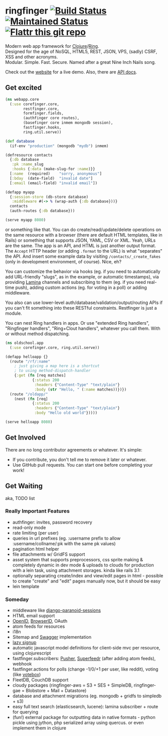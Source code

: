 # ringfinger [![Build Status](https://secure.travis-ci.org/myfreeweb/ringfinger.png)](http://travis-ci.org/) [![Maintained Status](http://stillmaintained.com/myfreeweb/ringfinger.png)](http://stillmaintained.com/myfreeweb/ringfinger) [![Flattr this git repo](http://api.flattr.com/button/flattr-badge-large.png)](http://flattr.com/thing/fd17ff9cd7938602a27aa5980e6ffdcd/Ringfinger) 
Modern web app framework for [Clojure](http://clojure.org)/[Ring](https://github.com/mmcgrana/ring).  
Designed for the age of NoSQL, HTML5, REST, JSON, VPS, (sadly) CSRF, XSS and other acronyms.  
Modular. Simple. Fast. Secure. Named after a great Nine Inch Nails song.

Check out the [website](http://ringfinger.floatboth.com) for a live demo.
Also, there are [API docs](http://myfreeweb.github.com/ringfinger/).

## Get excited

```clojure
(ns webapp.core
  (:use corefinger.core,
        restfinger.core,
        formfinger.fields,
        (authfinger core routes),
        (basefinger core inmem mongodb session),
        fastfinger.hooks,
        ring.util.serve))

(def database
  (if-env "production" (mongodb "mydb") inmem)

(defresource contacts
  {:db database 
   :pk :name_slug
   :hooks {:data (make-slug-for :name)}}
  [:name  (required)    "sorry, anonymous"]
  [:bday  (date-field)  "invalid date"]
  [:email (email-field) "invalid email"])

(defapp myapp
  {:session-store (db-store database)
   :middleware #(-> % (wrap-auth {:db database}))}
  contacts
  (auth-routes {:db database}))

(serve myapp 8080)
```

or something like that. You can do create/read/update/delete operations
on the same resource with a browser (there are default HTML templates,
like in Rails) or something that supports JSON, YAML, CSV or XML. Yeah,
URLs are the same. The app is an API, and HTML is just another output
format. The `Accept` HTTP header (or adding `.format` to the URL) is
what "separates" the API. And insert some example data by visiting
`/contacts/_create_fakes` (only in development environment, of course).
Nice, eh?

You can customize the behavior via hooks (eg. if you need to
automatically add URL-friendly "slugs", as in the example, or automatic
timestamps), via providing [Lamina](https://github.com/ztellman/lamina)
channels and subscribing to them (eg. if you need real-time push),
adding custom actions (eg. for voting in a poll) or adding middleware.

You also can use lower-level auth/database/validation/output/routing
APIs if you can't fit something into these RESTful constraints.
Restfinger is just a module.

You can nest Ring handlers in apps. Or use "extended Ring handlers",
"Ringfinger handlers", "Ring+Clout handlers", whatever you call them.
With or without method dispatching.

```clojure
(ns oldschool.app
  (:use corefinger.core, ring.util.serve))

(defapp helloapp {}
  (route "/rf/:name"
    ; just giving a map here is a shortcut
    ; to using method-dispatch-handler 
    {:get (fn [req matches]
            {:status 200
             :headers {"Content-Type" "text/plain"}
             :body (str "Hello, " (:name matches))})})
  (route "/oldapp/"
    (nest (fn [req]
            {:status 200
             :headers {"Content-Type" "text/plain"}
             :body "Hello old world"}))))

(serve helloapp 8080)
```

## Get Involved
There are no long contributor agreements or whatever. It's simple:

- If you contribute, you don't tell me to remove it later or whatever.
- Use GitHub pull requests. You can start one before completing your work!

## Get Waiting
aka, TODO list

### Really Important Features
- authfinger: invites, password recovery
- read-only mode
- rate limiting (per user)
- queries in url prefixes (eg. :username prefix to allow :username/collname/:pk with the same pk values)
- pagination html helper
- file attachments w/ GridFS support
- asset system that supports preprocessors, css sprite making & completely dynamic in dev mode & uploads to clouds for production with a lein task, using attachment storages. kinda like rails 3.1
- optionally separating create/index and view/edit pages in html - possible to create "create" and "edit" pages manually now, but it should be easy
- lein template 

### Someday
- middleware like [django-paranoid-sessions](https://github.com/rfk/django-paranoid-sessions)
- HTML email support
- [OpenID](http://code.google.com/p/jopenid/), [BrowserID](https://github.com/mozilla/browserid/wiki/How-to-Use-BrowserID-on-Your-Site), OAuth
- atom feeds for resources
- i18n
- Sitemap and [Swagger](http://swagger.wordnik.com) implementation
- [lazy signup](https://github.com/danfairs/django-lazysignup)
- automatic javascript model definitions for client-side mvc per resource, using clojurescript
- fastfinger.subscribers: [Pusher](http://pusher.com/), [Superfeedr](http://superfeedr.com) (after adding atom feeds), webhook
- fastfinger.actions for polls (change -1/0/+1 per user, like reddit), voting (like [votebox](https://www.dropbox.com/votebox))
- FleetDB, CouchDB support
- cloudy packages (ringfinger-aws = S3 + SES + SimpleDB, ringfinger-gae = Blobstore + Mail + Datastore)
- database and attachment migrations (eg. mongodb + gridfs to simpledb + s3)
- easy full text search (elasticsearch, lucene): lamina subscriber + route for querying
- (fun!) external package for outputting data in native formats - python pickle using jython, php serialized array using quercus. or even implement them in clojure

